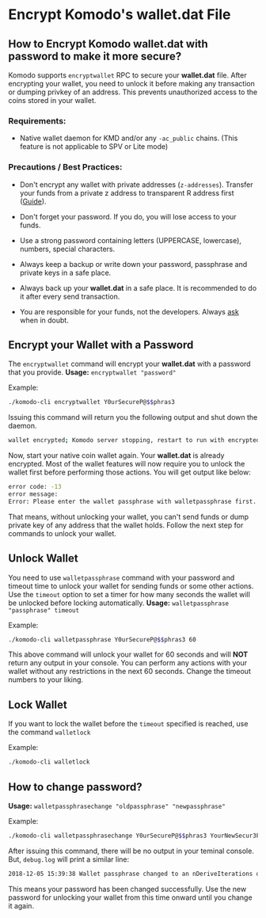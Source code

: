 # Encrypt Komodo's **wallet.dat** File

## How to Encrypt Komodo **wallet.dat** with password to make it more secure?

Komodo supports `encryptwallet` RPC to secure your **wallet.dat** file. After encrypting your wallet, you need to unlock it before making any transaction or dumping privkey of an address. This prevents unauthorized access to the coins stored in your wallet.

### Requirements:

- Native wallet daemon for KMD and/or any `-ac_public` chains. (This feature is not applicable to SPV or Lite mode)

### Precautions / Best Practices:

- Don't encrypt any wallet with private addresses (`z-addresses`). Transfer your funds from a private z address to transparent R address first ([Guide](https://support.komodoplatform.com/en/support/solutions/articles/29000026955-perform-z-transactions-using-agama)).

- Don't forget your password. If you do, you will lose access to your funds.

- Use a strong password containing letters (UPPERCASE, lowercase), numbers, special characters.

- Always keep a backup or write down your password, passphrase and private keys in a safe place.

- Always back up your **wallet.dat** in a safe place. It is recommended to do it after every send transaction.

- You are responsible for your funds, not the developers. Always [ask](https://komodoplatform.com/discord) when in doubt.

## Encrypt your Wallet with a Password

The `encryptwallet` command will encrypt your **wallet.dat** with a password that you provide. **Usage:** `encryptwallet "password"`

Example:

```bash
./komodo-cli encryptwallet Y0urSecureP@$$phras3
```

Issuing this command will return you the following output and shut down the daemon.

```bash
wallet encrypted; Komodo server stopping, restart to run with encrypted wallet. The keypool has been flushed, you need to make a new backup.
```

Now, start your native coin wallet again. Your **wallet.dat** is already encrypted. Most of the wallet features will now require you to unlock the wallet first before performing those actions. You will get output like below:

```bash
error code: -13
error message:
Error: Please enter the wallet passphrase with walletpassphrase first.
```

That means, without unlocking your wallet, you can't send funds or dump private key of any address that the wallet holds. Follow the next step for commands to unlock your wallet.

## Unlock Wallet

You need to use `walletpassphrase` command with your password and timeout time to unlock your wallet for sending funds or some other actions. Use the `timeout` option to set a timer for how many seconds the wallet will be unlocked before locking automatically. **Usage:** `walletpassphrase "passphrase" timeout`

Example:

```bash
./komodo-cli walletpassphrase Y0urSecureP@$$phras3 60
```

This above command will unlock your wallet for 60 seconds and will **NOT** return any output in your console. You can perform any actions with your wallet without any restrictions in the next 60 seconds. Change the timeout numbers to your liking.

## Lock Wallet

If you want to lock the wallet before the `timeout` specified is reached, use the command `walletlock`

Example:

```bash
./komodo-cli walletlock
```

## How to change password?

**Usage:** `walletpassphrasechange "oldpassphrase" "newpassphrase"`

Example:

```bash
./komodo-cli walletpassphrasechange Y0urSecureP@$$phras3 YourNewSecur3Pa$$phr@se
```

After issuing this command, there will be no output in your teminal console. But, `debug.log` will print a similar line:

```bash
2018-12-05 15:39:38 Wallet passphrase changed to an nDeriveIterations of 299405
```

This means your password has been changed successfully. Use the new password for unlocking your wallet from this time onward until you change it again.

